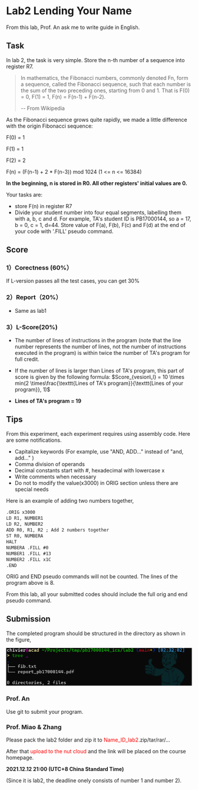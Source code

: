# Lab2 Lending Your Name

From this lab, Prof. An ask me to write guide in English.

## Task

In lab 2, the task is very simple. Store the n-th number of a sequence into register R7.

> In mathematics, the Fibonacci numbers, commonly denoted Fn, form a sequence, called the Fibonacci sequence, such that each number is the sum of the two preceding ones, starting from 0 and 1. That is F(0) = 0, F(1) = 1, F(n) = F(n-1) + F(n-2).
>
> -- From Wikipedia

As the Fibonacci sequence grows quite rapidly, we made a little difference with the origin Fibonacci sequence:

F(0) = 1

F(1) = 1

F(2) = 2

F(n) = (F(n-1) + 2 * F(n-3)) mod 1024 (1 <= n <= 16384)

**In the beginning, n is stored in R0. All other registers' initial values are 0.**

Your tasks are:

- store F(n) in register R7
- Divide your student number into four equal segments, labelling them with a, b, c and d. For example, TA's student ID is PB17000144, so a = 17, b = 0, c = 1, d=44. Store value of F(a), F(b), F(c) and F(d) at the end of your code with '.FILL' pseudo command.

## Score

### 1）Corectness (60%）

If L-version passes all the test cases, you can get 30%

### 2）Report（20%）

- Same as lab1

### 3）L-Score(20%)

- The number of lines of instructions in the program (note that the line number represents the number of lines, not the number of instructions executed in the program) is within twice the number of TA's program for full credit.

- If the number of lines is larger than Lines of TA's program, this part of score is given by the following formula:
  $Score_{vesion\,l} = 10 \times min(2 \times\frac{\texttt{Lines of TA's program}}{\texttt{Lines of your program}}, 1)$
  
- **Lines of TA's program = 19**

## Tips

From this experiment, each experiment requires using assembly code. Here are some notifications.

- Capitalize keywords (For example, use "AND, ADD..." instead of "and, add..." )
- Comma division of operands
- Decimal constants start with #, hexadecimal with lowercase x
- Write comments when necessary
- Do not to modify the value(x3000) in ORIG section unless there are special needs

Here is an example of adding two numbers together,

``` assem
.ORIG x3000
LD R1, NUMBER1
LD R2, NUMBER2
ADD R0, R1, R2 ; Add 2 numbers together
ST R0, NUMBERA
HALT
NUMBERA .FILL #0
NUMBER1 .FILL #13
NUMBER2 .FILL x1C
.END
```

ORIG and END pseudo commands will not be counted. The lines of the program above is 8.

From this lab, all your submitted codes should include the full orig and end pseudo command.

## Submission

The completed program should be structured in the directory as shown in the figure,

![image1](./images/image1.png)

### Prof. An

Use git to submit your program.

### Prof. Miao & Zhang

Please pack the lab2 folder and zip it to <font color=red>Name\_ID\_lab2</font>.zip/tar/rar/...

After that <font color=red>upload to the nut cloud</font> and the link will be placed on the course homepage.

**2021.12.12 21:00 (UTC+8 China Standard Time)**

(Since it is lab2, the deadline onely consists of number 1 and number 2).
